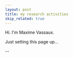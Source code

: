 ```yaml
---
layout: post
title: my research activities 
skip_related: true
---
```


Hi. I'm Maxime Vassaux.

Just setting this page up...

--

